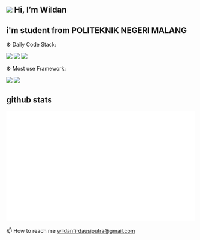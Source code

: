 ## <img width="70" src="https://media.giphy.com/media/MksyvqJEf8yPK/giphy.gif"> Hi, I’m Wildan 

## i'm student from POLITEKNIK NEGERI MALANG 

⚙️ Daily Code Stack:

<img width="30" src="https://cdn.iconscout.com/icon/free/png-64/php-27-226042.png"> <img width="30" src="https://cdn.iconscout.com/icon/free/png-64/js-45-458325.png">
<img width="30" src="https://cdn.iconscout.com/icon/free/png-64/html-2752158-2284975.png">

⚙️ Most use Framework:

<img width="30" src="https://cdn.iconscout.com/icon/free/png-64/flutter-2038877-1720090.png"> <img width="30" src="https://cdn.iconscout.com/icon/free/png-64/laravel-226015.png">


## github stats
![](https://github.com/WildanFp/github-stats-1/blob/master/generated/languages.svg)

📫 How to reach me wildanfirdausiputra@gmail.com
<!---
WildanFp/WildanFp is a ✨ special ✨ repository because its `README.md` (this file) appears on your GitHub profile.
You can click the Preview link to take a look at your changes.
--->



